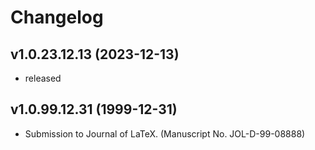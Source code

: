 # Changelog

## v1.0.23.12.13 (2023-12-13)

* released

## v1.0.99.12.31 (1999-12-31)

* Submission to Journal of LaTeX. (Manuscript No. JOL-D-99-08888)